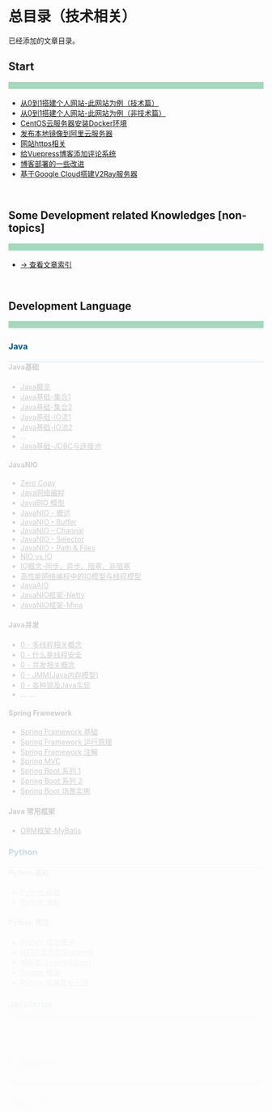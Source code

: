 # 总目录（技术相关）

已经添加的文章目录。



## Start

<div style="height:14px;background-color:#a5d8bc" />
<br>

- [从0到1搭建个人网站-此网站为例（技术篇）](/start/BuildThisSiteTech.html)
- [从0到1搭建个人网站-此网站为例（非技术篇）](/start/BuildThisSiteNonTech.html)
- [CentOS云服务器安装Docker环境](/start/CentosDockerInstall.html)
- [发布本地镜像到阿里云服务器](/start/PushLocalImageToAliyun.html)
- [网站https相关](/start/HttpsUpgrade.html)
- [给Vuepress博客添加评论系统](/start/AddBlogComment.html)
- [博客部署的一些改进](/start/BlogDeployment.html)
- [基于Google Cloud搭建V2Ray服务器](/start/V2RayWithGoogleCloud.html)

<!-- comment -->


<br>

## Some Development related Knowledges [non-topics]

<div style="height:14px;background-color:#a5d8bc" />
<br>

- [-> 查看文章索引](/SomeKnowledges/)


<!-- comment -->


<br>

## Development Language

<div style="height:14px;background-color:#a5d8bc" />
<br>



### Java

<div style="height:1px;background-color:#00578a;opacity:0.2;margin-top:6px" />

#### Java基础

- [Java概览](/DevLanguage/Java/JavaBasic/)
- [Java基础-集合1](/DevLanguage/Java/JavaBasic/Java基础-集合1.html)
- [Java基础-集合2](/DevLanguage/Java/JavaBasic/Java基础-集合2.html)
- [Java基础-IO流1](/DevLanguage/Java/JavaBasic/Java基础-IO流1.html)
- [Java基础-IO流2](/DevLanguage/Java/JavaBasic/Java基础-IO流2.html)
- ... 
- [Java基础-JDBC与连接池](/DevLanguage/Java/JavaBasic/Java基础-JDBC.html)

#### JavaNIO

- [Zero Copy](/DevLanguage/Java/JavaNIO/ZeroCopy.html)
- [Java网络编程](/DevLanguage/Java/JavaNIO/Java%E7%BD%91%E7%BB%9C%E7%BC%96%E7%A8%8B.html)
- [JavaBIO 模型](/DevLanguage/Java/JavaNIO/JavaBIO.html)
- [JavaNIO - 概述](/DevLanguage/Java/JavaNIO/JavaNIO-%E6%A6%82%E8%BF%B0.html)
- [JavaNIO - Buffer](/DevLanguage/Java/JavaNIO/JavaNIO-Buffer.html)
- [JavaNIO - Channal](/DevLanguage/Java/JavaNIO/JavaNIO-Channal.html)
- [JavaNIO - Selector](/DevLanguage/Java/JavaNIO/JavaNIO-Selector.html)
- [JavaNIO - Path & Files](/DevLanguage/Java/JavaNIO/JavaNIO-Path&Files.html)
- [NIO vs IO](/DevLanguage/Java/JavaNIO/NIO%20vs%20IO.html)
- [ IO概念-同步、异步、阻塞、非阻塞](/DevLanguage/Java/JavaNIO/IOTheory.html)
- [高性能网络编程中的IO模型与线程模型](/DevLanguage/Java/JavaNIO/IOModelAndThreadModel.html)
- [JavaAIO](/DevLanguage/Java/JavaNIO/JavaAIO.html)
- [JavaNIO框架-Netty](/DevLanguage/Java/JavaNIO/Netty.html)
- [JavaNIO框架-Mina](/DevLanguage/Java/JavaNIO/Mina.html)

#### Java并发

- [0 - 多线程相关概念](/DevLanguage/Java/Java并发/0-多线程相关.html)
- [0 - 什么是线程安全](/DevLanguage/Java/Java并发/0-什么是线程安全.html)
- [0 - 并发相关概念](/DevLanguage/Java/Java并发/0-并发相关.html)
- [0 - JMM(Java内存模型)](/DevLanguage/Java/Java并发/0-JMM.html)
- [0 - 各种锁及Java实现](/DevLanguage/Java/Java并发/0-锁.html)
- ... ...

#### Spring Framework

- [Spring Framework 基础](/DevLanguage/Java/Spring/SpringFramework1.html)
- [Spring Framework 运行原理](/DevLanguage/Java/Spring/SpringFramework2.html)
- [Spring Framework 注解](/DevLanguage/Java/Spring/SpringFramework3.html)
- [Spring MVC](/DevLanguage/Java/Spring/SpringMVC.html)
- [Spring Boot 系列 1](/DevLanguage/Java/Spring/SpringBoot.html)
- [Spring Boot 系列 2](/DevLanguage/Java/Spring/SpringBoot2.html)
- [Spring Boot 场景实例](/DevLanguage/Java/Spring/SpringBoot3.html)

#### Java 常用框架

- [ORM框架-MyBatis](/DevLanguage/Java/Java常用框架/ORM-MyBatis.html)



### Python

<div style="height:1px;background-color:#00578a;opacity:0.2;margin-top:6px" />

#### Python 基础

- [Python 基础](/DevLanguage/Python/PythonBasic.html)
- [Python 进阶](/DevLanguage/Python/PythonAdvanced.html)

#### Python 爬虫

- [Python 爬虫概述](/DevLanguage/Python/Spider/)
- [HTTP请求库 Reuqests](/DevLanguage/Python/Spider/Requests.html)
- [解析库 BeautifulSoup](/DevLanguage/Python/Spider/BeautifulSoup.html)
- [Scrapy 框架](/DevLanguage/Python/Spider/Scrapy.html)
- [Python 简单爬虫示例](/DevLanguage/Python/Spider/Cases.html)



### JavaScript

<div style="height:1px;background-color:#00578a;opacity:0.2;margin-top:6px" />

- to be added


<!-- comment -->


<br>

## Frontend

<div style="height:14px;background-color:#a5d8bc" />
<br>



### Html & CSS

<div style="height:1px;background-color:#00578a;opacity:0.2;margin-top:6px" />

- [Html 基础](/Frontend/HtmlCss/html.html)
- [CSS 基础](/Frontend/HtmlCss/css.html)
- to be added ...



### JavaScript

<div style="height:1px;background-color:#00578a;opacity:0.2;margin-top:6px" />

- [JavaScript 基础介绍](/Frontend/JavaScript/js1.html)
- [JavaScript 语法基础](/Frontend/JavaScript/js2_ECMAScript.html)
- [JavaScript DOM 编程](/Frontend/JavaScript/js3_DOM.html)
- [JavaScript BOM 编程](/Frontend/JavaScript/js4_BOM.html)
- [AJAX](/Frontend/JavaScript/js5_Ajax.html)
- to be added ...



### Nodejs

<div style="height:1px;background-color:#00578a;opacity:0.2;margin-top:6px" />

- [npm 基本使用](/Frontend/Nodejs/npm.html)
- [NodeJs 基本使用](/Frontend/Nodejs/Nodejs.html)
- to be added ...



### Webpack

<div style="height:1px;background-color:#00578a;opacity:0.2;margin-top:6px" />

- [webpack 入门](/Frontend/Webpack/WebpackStart.html)
- to be added ...



### React

<div style="height:1px;background-color:#00578a;opacity:0.2;margin-top:6px" />

- [React 项目搭建](/Frontend/React/ReactStart.html)
- [React 基础](/Frontend/React/ReactBasic.html)
- [React 实例](/Frontend/React/ReactCase.html)
- to be added ...



### Vue

<div style="height:1px;background-color:#00578a;opacity:0.2;margin-top:6px" />

- [Vue 实例以及生命周期](/Frontend/Vue/VueStart.html)
- [Vue 入门1-基础概念与指令](/Frontend/Vue/VueBasic1.html)
- [Vue 入门2-常用特性](/Frontend/Vue/VueBasic2.html)
- [Vue 入门3-组件相关](/Frontend/Vue/VueBasic3.html)
- [Vue 入门4-接口调用](/Frontend/Vue/VueBasic4.html)



### uni-app

<div style="height:1px;background-color:#00578a;opacity:0.2;margin-top:6px" />

- [uni-app基础](/Frontend/uniapp/basic.html)
- to be added ...



### React Native

<div style="height:1px;background-color:#00578a;opacity:0.2;margin-top:6px" />

- [React Native基础](/Frontend/ReactNative/basic.html)
- to be added ...



### Flutter

<div style="height:1px;background-color:#00578a;opacity:0.2;margin-top:6px" />

- [Flutter基础](/Frontend/Flutter/basic.html)
- to be added ...


<!-- comment -->


<br>

## Architect

<div style="height:14px;background-color:#a5d8bc" />
<br>



### Load Balance

<div style="height:1px;background-color:#00578a;opacity:0.2;margin-top:6px" />

- [负载均衡相关知识](/Architect/LoadBalance.html)



### Microservice

<div style="height:1px;background-color:#00578a;opacity:0.2;margin-top:6px" />

- to be added



### Serverless

<div style="height:1px;background-color:#00578a;opacity:0.2;margin-top:6px" />

- [Serverless 基本概念入门](/Architect/Serverless/ServerlessBase.html)



### Servers Related

<div style="height:1px;background-color:#00578a;opacity:0.2;margin-top:6px" />

- [Web服务器基础](/Architect/Servers/Servers.html)
- [Nginx 从入门到实践](/Architect/Servers/nginx.html)
- to be added ...


<!-- comment -->


<br>

## Data Storage

<div style="height:14px;background-color:#a5d8bc" />
<br>

[快速理解数据库全景图](/DataStorage/Overview.html)



### Graph Database

<div style="height:1px;background-color:#00578a;opacity:0.2;margin-top:6px" />

- [图数据库](/DataStorage/graph/GraphDatabase.html)
- [Neo4j基础入门](/DataStorage/graph/Neo4jStart.html)
- [Neo4j查询语言Cypher](/DataStorage/graph/Cypher.html)
- [How to migrate from a relational database to Neo4j](/DataStorage/graph/NorthwindGraph.html)

<!-- comment -->


<br>

## DevOps

<div style="height:14px;background-color:#a5d8bc" />
<br>



### Docker

<div style="height:1px;background-color:#00578a;opacity:0.2;margin-top:6px" />

- [Docker - 基本介绍](/DevOps/Docker/Docker.html)
- [Docker - 进入容器的方式](/DevOps/Docker/Docker_Enter.html)
- [Docker - 常用基本命令](/DevOps/Docker/Docker_Commands.html)
- [Docker Case - Nginx基本部署](/DevOps/Docker/DockerCase_Nginx.html)
- [Docker Case - Springboot项目部署](/DevOps/Docker/DockerCase_Springboot.html)
- [Docker Compose](/DevOps/Docker/Docker_Compose.html)
- [Docker Machine](/DevOps/Docker/Docker_Machine.html)



### Ansible

<div style="height:1px;background-color:#00578a;opacity:0.2;margin-top:6px" />

- [Ansible 入门](/DevOps/Ansible/AnsibleStart.html)



### Git

<div style="height:1px;background-color:#00578a;opacity:0.2;margin-top:6px" />

- [Git 常用命令](/DevOps/Git/GitUsage.html)  - *(持续添加)*
- [Git Case总结](/DevOps/Git/GitCase.html) - *(持续添加)*


<!-- comment -->


<br>

## BigData & Distributed System

<div style="height:14px;background-color:#a5d8bc" />
<br>

- [大数据平台(分布式)-总览](/BigDataAndDistributedSystem/)
- [大数据架构(理论)](/BigDataAndDistributedSystem/BigDataArchitecture.html)



### 分布式系统理论

<div style="height:1px;background-color:#00578a;opacity:0.2;margin-top:6px" />

- [分布式与集群](/BigDataAndDistributedSystem/DistTheory/DistributedVsCluster.html)
- [事务、ACID、CAP、一致性、BASE](/BigDataAndDistributedSystem/DistTheory/ACID-CAP-%E4%B8%80%E8%87%B4%E6%80%A7-BASE.html)
- [一致性算法(2PC、3PC、Paxos、Raft、ZAB ...)](/BigDataAndDistributedSystem/DistTheory/ConsistencyAlgorithm.html)



### 分布式协调服务

<div style="height:1px;background-color:#00578a;opacity:0.2;margin-top:6px" />

#### Zookeeper

- [Zookeeper 入门](/BigDataAndDistributedSystem/DistCoordinate/zk_1.html)
- [Zookeeper 安装](/BigDataAndDistributedSystem/DistCoordinate/zk_2.html)
- [Zookeeper 内部原理](/BigDataAndDistributedSystem/DistCoordinate/zk_3.html)
- [Zookeeper 实战](/BigDataAndDistributedSystem/DistCoordinate/zk_4.html)

#### Others

- [Zookeeper与Etcd的对比](/BigDataAndDistributedSystem/DistCoordinate/zk_vs_etcd.html)



### 数据摄取 Layer

<div style="height:1px;background-color:#00578a;opacity:0.2;margin-top:6px" />

#### Flume

- to be added ...

#### Canal

- to be added ...

#### Logstash

- to be added ...



### 数据流 Layer

<div style="height:1px;background-color:#00578a;opacity:0.2;margin-top:6px" />

- [消息队列相关知识](/BigDataAndDistributedSystem/DataPipeline/MQTheory.html)

#### Kafka

- [kafka](/BigDataAndDistributedSystem/DataPipeline/Kafka.html)

#### Pulsar

- to be added ...



### 数据存储 Layer

<div style="height:1px;background-color:#00578a;opacity:0.2;margin-top:6px" />

- to be added ...



### 数据处理 Layer

<div style="height:1px;background-color:#00578a;opacity:0.2;margin-top:6px" />

- to be added ...



### 数据分析 Layer (OLAP)

<div style="height:1px;background-color:#00578a;opacity:0.2;margin-top:6px" />

- [Big Data Analysis Platform(OLAP) 简介](/BigDataAndDistributedSystem/DataAnalysis/)

#### Apache Druid

- [Apache Druid](/BigDataAndDistributedSystem/DataAnalysis/Druid.html)

#### Apache Kylin

- [Apache Kylin](/BigDataAndDistributedSystem/DataAnalysis/Kylin.html)



### 分布式系统基础框架Hadoop

<div style="height:1px;background-color:#00578a;opacity:0.2;margin-top:6px" />

- [Hadoop入门](/BigDataAndDistributedSystem/Hadoop/)
- [Hadoop安装初体验](/BigDataAndDistributedSystem/Hadoop/HadoopInstall.html)
- [HDFS](/BigDataAndDistributedSystem/Hadoop/hdfs.html)
- [MapReduce](/BigDataAndDistributedSystem/Hadoop/MapReduce.html)
- [Hive](/BigDataAndDistributedSystem/Hadoop/hive.html)
- [HBase](/BigDataAndDistributedSystem/Hadoop/hbase.html)



### Data Platform - Splunk

<div style="height:1px;background-color:#00578a;opacity:0.2;margin-top:6px" />

- [Splunk](/BigDataAndDistributedSystem/Splunk/)
- [Splunk Fundmentals 1](/BigDataAndDistributedSystem/Splunk/SplunkFundmentals1.html)
- [Splunk Fundmentals 2](/BigDataAndDistributedSystem/Splunk/SplunkFundmentals2.html)
- [Splunk Fundmentals 3](/BigDataAndDistributedSystem/Splunk/SplunkFundmentals3.html)
- [Splunk 相关知识](/BigDataAndDistributedSystem/Splunk/SplunkAdvance.html)



### Data Platform - ELK Stack

<div style="height:1px;background-color:#00578a;opacity:0.2;margin-top:6px" />

- [Elasticsearch 概念与总结](/BigDataAndDistributedSystem/ELK/ESConcepts-base.html)
- [Elasticsearch 原理-分布式特性](/BigDataAndDistributedSystem/ELK/ESConcepts-cluster.html)
- [Elasticsearch 原理-索引](/BigDataAndDistributedSystem/ELK/ESConcepts-index.html)
- [Elasticsearch 原理-分词器 & 搜索相关性](/BigDataAndDistributedSystem/ELK/ESConcepts-AnalysisAndRelated.html)
- [Elasticsearch Index-基本操作与并发](/BigDataAndDistributedSystem/ELK/ESIndex-basicoperation.html)
- [Elasticsearch Index-Mapping & Setting](/BigDataAndDistributedSystem/ELK/ESIndex-mapping.html)
- [Elasticsearch Index-Index Template](/BigDataAndDistributedSystem/ELK/ESIndex-IndexTemplate.html)
- [Elasticsearch Index-Text Analysis](/BigDataAndDistributedSystem/ELK/ESIndex-TextAnalysis.html)
- [Elasticsearch Index-Ingest & Script](/BigDataAndDistributedSystem/ELK/ESIndex-IngestAndScript.html)
- [Elasticsearch 使用-基本CRUD](/BigDataAndDistributedSystem/ELK/ESUsage-crud.html)
- [Elasticsearch 搜索-搜索相关](/BigDataAndDistributedSystem/ELK/ESSearch-search.html)
- [Elasticsearch 搜索-查询DSL](/BigDataAndDistributedSystem/ELK/ESSearch-queryDSL.html)
- [Elasticsearch 搜索-聚合](/BigDataAndDistributedSystem/ELK/ESSearch-aggregation.html)
- to be added ...


<!-- comment -->


<br>

## Algorithm & Machine Learning

<div style="height:14px;background-color:#a5d8bc" />
<br>



### Algorithm

<div style="height:1px;background-color:#00578a;opacity:0.2;margin-top:6px" />

- [Algorithm Start](/AMachineLearning/Algorithm/)



### Machine Learning

<div style="height:1px;background-color:#00578a;opacity:0.2;margin-top:6px" />

- to be added ...


<!-- comment -->


<br>

## Computer Science

<div style="height:14px;background-color:#a5d8bc" />
<br>



### Network

<div style="height:1px;background-color:#00578a;opacity:0.2;margin-top:6px" />

- [网络基础名词概念](/ComputerScience/Network/NetworkTerms.html)
- [网络基础知识](/ComputerScience/Network/NetworkBase.html)


<!-- comment -->


<style scoped>
    h3{
        color: #00578a;
    }
</style>